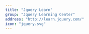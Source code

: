 ```yaml
---
title: "Jquery Learn"
group: "Jquery Learning Center"
address: "http://learn.jquery.com/"
icon: "jquery.svg"
---
```


